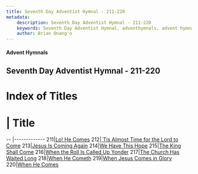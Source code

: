 ```yaml
---
title: Seventh Day Adventist Hymnal - 211-220
metadata:
    description: Seventh Day Adventist Hymnal - 211-220
    keywords: Seventh Day Adventist Hymnal, adventhymnals, advent hymnals 211-220
    author: Brian Onang'o
---
```


#### Advent Hymnals
## Seventh Day Adventist Hymnal - 211-220

# Index of Titles
# | Title                        
-- |-------------
211|[Lo! He Comes](/seventh-day-adventist-hymnal/201-300/211-220/Lo!-He-Comes)
212|[\`Tis Almost Time for the Lord to Come](/seventh-day-adventist-hymnal/201-300/211-220/`Tis-Almost-Time-for-the-Lord-to-Come)
213|[Jesus Is Coming Again](/seventh-day-adventist-hymnal/201-300/211-220/Jesus-Is-Coming-Again)
214|[We Have This Hope](/seventh-day-adventist-hymnal/201-300/211-220/We-Have-This-Hope)
215|[The King Shall Come](/seventh-day-adventist-hymnal/201-300/211-220/The-King-Shall-Come)
216|[When the Roll Is Called Up Yonder](/seventh-day-adventist-hymnal/201-300/211-220/When-the-Roll-Is-Called-Up-Yonder)
217|[The Church Has Waited Long](/seventh-day-adventist-hymnal/201-300/211-220/The-Church-Has-Waited-Long)
218|[When He Cometh](/seventh-day-adventist-hymnal/201-300/211-220/When-He-Cometh)
219|[When Jesus Comes in Glory](/seventh-day-adventist-hymnal/201-300/211-220/When-Jesus-Comes-in-Glory)
220|[When He Comes](/seventh-day-adventist-hymnal/201-300/211-220/When-He-Comes)